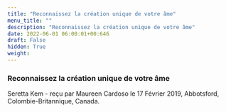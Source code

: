 ```yaml
---
title: "Reconnaissez la création unique de votre âme"
menu_title: ""
description: "Reconnaissez la création unique de votre âme"
date: 2022-06-01 06:00:01+00:646
draft: False
hidden: True
weight:
---
```

### Reconnaissez la création unique de votre âme

Seretta Kem - reçu par Maureen Cardoso le 17 Février 2019, Abbotsford, Colombie-Britannique, Canada.




